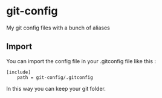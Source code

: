 git-config
==========

My git config files with a bunch of aliases

## Import

You can import the config file in your .gitconfig file like this :

```
[include]
    path = git-config/.gitconfig
```

In this way you can keep your git folder.
